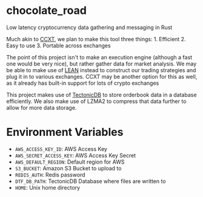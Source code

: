 # chocolate_road
  Low latency cryptocurrency data gathering and messaging in Rust
  
  Much akin to [CCXT](https://github.com/ccxt/ccxt), we plan to make this tool three things:
     1. Efficient
     2. Easy to use
     3. Portable across exchanges
 
  The point of this project isn't to make an execution engine (although a fast one would be very nice), but rather
  gather data for market analysis. We may be able to make use of [LEAN](https://github.com/QuantConnect/LEAN) instead to construct our trading strategies and 
  plug it in to various exchanges. CCXT may be another option for this as well, as it already has built-in support for lots of crypto exchanges
 
  This project makes use of [TectonicDB](https://github.com/rickyhan/tectonicdb) to store orderbook data
  in a database efficiently. We also make use of LZMA2 to compress that data further to allow for more data storage.

  # Environment Variables
  * `AWS_ACCESS_KEY_ID`: AWS Access Key
  * `AWS_SECRET_ACCESS_KEY`: AWS Access Key Secret
  * `AWS_DEFAULT_REGION`: Default region for AWS
  * `S3_BUCKET`: Amazon S3 Bucket to upload to
  * `REDIS_AUTH`: Redis password
  * `DTF_DB_PATH`: TectonicDB Database where files are written to
  * `HOME`: Unix home directory
